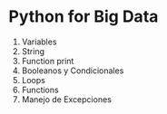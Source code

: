 # Python for Big Data

1. Variables
2. String
3. Function print
4. Booleanos y Condicionales
5. Loops
6. Functions
7. Manejo de Excepciones 